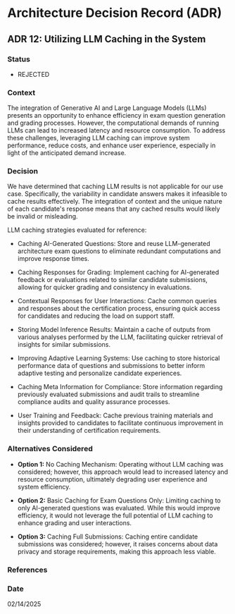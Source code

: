 # Architecture Decision Record (ADR)

## ADR 12: Utilizing LLM Caching in the System

### Status
- REJECTED

### Context
The integration of Generative AI and Large Language Models (LLMs) presents an opportunity to enhance efficiency in exam 
question generation and grading processes. However, the computational demands of running LLMs can lead to increased latency 
and resource consumption. To address these challenges, leveraging LLM caching can improve system performance, reduce costs, 
and enhance user experience, especially in light of the anticipated demand increase.

### Decision
We have determined that caching LLM results is not applicable for our use case. Specifically, the variability in 
candidate answers makes it infeasible to cache results effectively. The integration of context and the unique nature of 
each candidate's response means that any cached results would likely be invalid or misleading.

LLM caching strategies evaluated for reference:
- Caching AI-Generated Questions:
Store and reuse LLM-generated architecture exam questions to eliminate redundant computations and improve response times.

- Caching Responses for Grading:
Implement caching for AI-generated feedback or evaluations related to similar candidate submissions, allowing for quicker 
grading and consistency in evaluations.

- Contextual Responses for User Interactions:
Cache common queries and responses about the certification process, ensuring quick access for candidates and reducing the 
load on support staff.

- Storing Model Inference Results:
Maintain a cache of outputs from various analyses performed by the LLM, facilitating quicker retrieval of insights for 
similar submissions.

- Improving Adaptive Learning Systems:
Use caching to store historical performance data of questions and submissions to better inform adaptive testing and 
personalize candidate experiences.

- Caching Meta Information for Compliance:
Store information regarding previously evaluated submissions and audit trails to streamline compliance audits and quality 
assurance processes.

- User Training and Feedback:
Cache previous training materials and insights provided to candidates to facilitate continuous improvement in their 
understanding of certification requirements.

### Alternatives Considered
- **Option 1:** No Caching Mechanism:
Operating without LLM caching was considered; however, this approach would lead to increased latency and resource 
consumption, ultimately degrading user experience and system efficiency.

- **Option 2:** Basic Caching for Exam Questions Only:
Limiting caching to only AI-generated questions was evaluated. While this would improve efficiency, it would not leverage 
the full potential of LLM caching to enhance grading and user interactions.

- **Option 3:** Caching Full Submissions:
Caching entire candidate submissions was considered; however, it raises concerns about data privacy and storage 
requirements, making this approach less viable.

### References


### Date
02/14/2025
